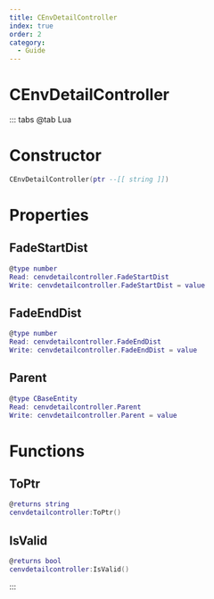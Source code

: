 ```yaml
---
title: CEnvDetailController
index: true
order: 2
category:
  - Guide
---
```


# CEnvDetailController

::: tabs
@tab Lua
# Constructor
```lua
CEnvDetailController(ptr --[[ string ]])
```
# Properties
## FadeStartDist 
```lua
@type number
Read: cenvdetailcontroller.FadeStartDist
Write: cenvdetailcontroller.FadeStartDist = value
```
## FadeEndDist 
```lua
@type number
Read: cenvdetailcontroller.FadeEndDist
Write: cenvdetailcontroller.FadeEndDist = value
```
## Parent 
```lua
@type CBaseEntity
Read: cenvdetailcontroller.Parent
Write: cenvdetailcontroller.Parent = value
```
# Functions
## ToPtr
```lua
@returns string
cenvdetailcontroller:ToPtr()
```
## IsValid
```lua
@returns bool
cenvdetailcontroller:IsValid()
```

:::